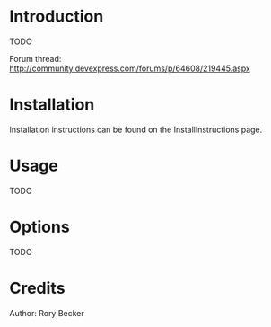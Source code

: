 # Introduction #

TODO

Forum thread: http://community.devexpress.com/forums/p/64608/219445.aspx

# Installation #

Installation instructions can be found on the InstallInstructions page.

# Usage #

TODO

# Options #

TODO

# Credits #

Author: Rory Becker
